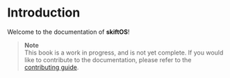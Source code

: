 # Introduction

Welcome to the documentation of **skiftOS**!

> **<i class="fa fa-info-circle" aria-hidden="true"></i> Note**<br>
> This book is a work in progress, and is not yet complete. If you would like to contribute to the documentation, please refer to the [contributing guide](contributing.md).
